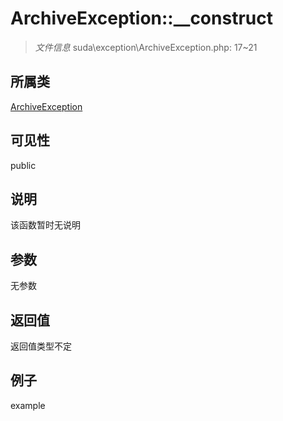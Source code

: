 # ArchiveException::__construct



> *文件信息* suda\exception\ArchiveException.php: 17~21

## 所属类 

[ArchiveException](../ArchiveException.md)

## 可见性

 public 

## 说明

该函数暂时无说明


## 参数


无参数


## 返回值

返回值类型不定


## 例子

example